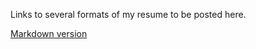 Links to several formats of my resume to be posted here.

[Markdown version](documents/brichards.md)